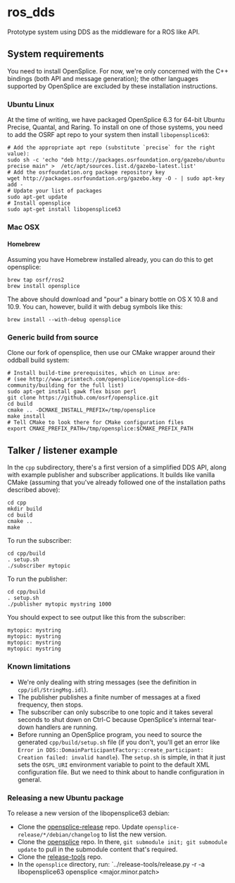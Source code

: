 # ros_dds

Prototype system using DDS as the middleware for a ROS like API.

## System requirements

You need to install OpenSplice.  For now, we're only concerned with the C++
bindings (both API and message generation); the other languages supported by
OpenSplice are excluded by these installation instructions.

### Ubuntu Linux

At the time of writing, we have packaged OpenSplice 6.3 for 64-bit Ubuntu
Precise, Quantal, and Raring.  To install on one of those systems, you need to
add the OSRF apt repo to your system then install `libopensplice63`:

~~~
# Add the appropriate apt repo (substitute `precise` for the right value):
sudo sh -c 'echo "deb http://packages.osrfoundation.org/gazebo/ubuntu precise main" >  /etc/apt/sources.list.d/gazebo-latest.list'
# Add the osrfoundation.org package repository key
wget http://packages.osrfoundation.org/gazebo.key -O - | sudo apt-key add -
# Update your list of packages
sudo apt-get update
# Install opensplice
sudo apt-get install libopensplice63
~~~

### Mac OSX

#### Homebrew

Assuming you have Homebrew installed already, you can do this to get opensplice:

```
brew tap osrf/ros2
brew install opensplice
```

The above should download and "pour" a binary bottle on OS X 10.8 and 10.9. You can, however, build it with debug symbols like this:

```
brew install --with-debug opensplice
```

### Generic build from source

Clone our fork of opensplice, then use our CMake wrapper around their oddball build system:

~~~
# Install build-time prerequisites, which on Linux are:
# (see http://www.prismtech.com/opensplice/opensplice-dds-community/building for the full list)
sudo apt-get install gawk flex bison perl
git clone https://github.com/osrf/opensplice.git
cd build
cmake .. -DCMAKE_INSTALL_PREFIX=/tmp/opensplice
make install
# Tell CMake to look there for CMake configuration files
export CMAKE_PREFIX_PATH=/tmp/opensplice:$CMAKE_PREFIX_PATH
~~~

## Talker / listener example

In the `cpp` subdirectory, there's a first version of a simplified DDS API, along with example publisher and subscriber applications.  It builds like vanilla CMake (assuming that you've already followed one of the installation paths described above):

~~~
cd cpp
mkdir build
cd build
cmake ..
make
~~~

To run the subscriber:

~~~
cd cpp/build
. setup.sh
./subscriber mytopic
~~~

To run the publisher:

~~~
cd cpp/build
. setup.sh
./publisher mytopic mystring 1000
~~~

You should expect to see output like this from the subscriber:

~~~
mytopic: mystring
mytopic: mystring
mytopic: mystring
mytopic: mystring
~~~

### Known limitations

* We're only dealing with string messages (see the definition in `cpp/idl/StringMsg.idl`).
* The publisher publishes a finite number of messages at a fixed frequency, then stops.
* The subscriber can only subscribe to one topic and it takes several seconds to shut down on Ctrl-C because OpenSplice's internal tear-down handlers are running.
* Before running an OpenSplice program, you need to source the generated `cpp/build/setup.sh` file (if you don't, you'll get an error like `Error in DDS::DomainParticipantFactory::create_participant: Creation failed: invalid handle`).  The `setup.sh` is simple, in that it just sets the `OSPL_URI` environment variable to point to the default XML configuration file.  But we need to think about to handle configuration in general.

### Releasing a new Ubuntu package

To release a new version of the libopensplice63 debian:

* Clone the [opensplice-release](https://bitbucket.org/osrf/opensplice-release) repo.  Update `opensplice-release/*/debian/changelog` to list the new version.
* Clone the [opensplice](https://github.com/osrf/opensplice) repo.  In there, `git submodule init; git submodule update` to pull in the submodule content that's required.
* Clone the [release-tools](https://bitbucket.org/osrf/release-tools) repo.
* In the `opensplice` directory, run: `../release-tools/release.py -r <releasenumber> -a libopensplice63 opensplice <major.minor.patch> <buildpassword>
